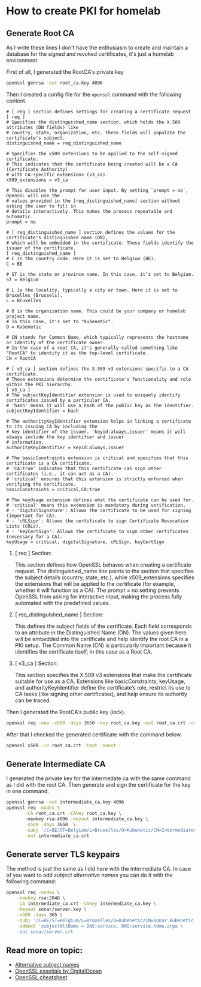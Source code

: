 # How to create PKI for homelab

## Generate Root CA

As I write these lines I don't have the enthusiasm to create and maintain a database for the signed and revoked
certificates, it's just a homelab environment. 

First of all, I generated the RootCA's private key
```bash
openssl genrsa -out root_ca.key 4096
```

Then I created a config file for the `openssl` command with the following content.

```plain
# [ req ] section defines settings for creating a certificate request
[ req ]
# Specifies the distinguished_name section, which holds the X.509 attributes (DN fields) like 
# country, state, organization, etc. These fields will populate the certificate's subject.
distinguished_name = req_distinguished_name

# Specifies the x509 extensions to be applied to the self-signed certificate. 
# This indicates that the certificate being created will be a CA (Certificate Authority) 
# with CA-specific extensions (v3_ca).
x509_extensions = v3_ca

# This disables the prompt for user input. By setting `prompt = no`, OpenSSL will use the 
# values provided in the [req_distinguished_name] section without asking the user to fill in 
# details interactively. This makes the process repeatable and automatic.
prompt = no

# [ req_distinguished_name ] section defines the values for the certificate's distinguished name (DN),
# which will be embedded in the certificate. These fields identify the issuer of the certificate.
[ req_distinguished_name ]
# C is the country code. Here it is set to Belgium (BE).
C = BE

# ST is the state or province name. In this case, it’s set to Belgium.
ST = Belgium

# L is the locality, typically a city or town. Here it is set to Bruxelles (Brussels).
L = Bruxelles

# O is the organization name. This could be your company or homelab project name. 
# In this case, it's set to "Kubenetic".
O = Kubenetic

# CN stands for Common Name, which typically represents the hostname or identity of the certificate owner.
# In the case of a root CA, it's generally called something like "RootCA" to identify it as the top-level certificate.
CN = RootCA

# [ v3_ca ] section defines the X.509 v3 extensions specific to a CA certificate. 
# These extensions determine the certificate's functionality and role within the PKI hierarchy.
[ v3_ca ]
# The subjectKeyIdentifier extension is used to uniquely identify certificates issued by a particular CA. 
# 'hash' means it will use a hash of the public key as the identifier.
subjectKeyIdentifier = hash

# The authorityKeyIdentifier extension helps in linking a certificate to its issuing CA by including the
# key identifier of the issuer. 'keyid:always,issuer' means it will always include the key identifier and issuer 
# information.
authorityKeyIdentifier = keyid:always,issuer

# The basicConstraints extension is critical and specifies that this certificate is a CA certificate.
# 'CA:true' indicates that this certificate can sign other certificates (i.e., it can act as a CA).
# 'critical' ensures that this extension is strictly enforced when verifying the certificate.
basicConstraints = critical,CA:true

# The keyUsage extension defines what the certificate can be used for. 
# 'critical' means this extension is mandatory during verification.
# - 'digitalSignature': Allows the certificate to be used for signing (important for CA).
# - 'cRLSign': Allows the certificate to sign Certificate Revocation Lists (CRLs).
# - 'keyCertSign': Allows the certificate to sign other certificates (necessary for a CA).
keyUsage = critical, digitalSignature, cRLSign, keyCertSign
```

1. [ req ] Section:

    This section defines how OpenSSL behaves when creating a certificate request. The distinguished_name line points to the section that specifies the subject details (country, state, etc.), while x509_extensions specifies the extensions that will be applied to the certificate (for example, whether it will function as a CA). The prompt = no setting prevents OpenSSL from asking for interactive input, making the process fully automated with the predefined values.

2. [ req_distinguished_name ] Section:

    This defines the subject fields of the certificate. Each field corresponds to an attribute in the Distinguished Name (DN). The values given here will be embedded into the certificate and help identify the root CA in a PKI setup. The Common Name (CN) is particularly important because it identifies the certificate itself, in this case as a Root CA.

3. [ v3_ca ] Section:

    This section specifies the X.509 v3 extensions that make the certificate suitable for use as a CA. Extensions like basicConstraints, keyUsage, and authorityKeyIdentifier define the certificate’s role, restrict its use to CA tasks (like signing other certificates), and help ensure its authority can be traced.

Then I generated the RootCA's public key (lock).

```bash
openssl req -new -x509 -days 3650 -key root_ca.key -out root_ca.crt -config root_ca.cnf
```

After that I checked the generated certificate with the command below.

```bash
openssl x509 -in root_ca.crt -text -noout
```

## Generate Intermediate CA

I generated the private key for the intermedate ca with the same command as I did with the root CA. Then generate and
sign the certificate for the key in one command.

```bash
openssl genrsa -out intermediate_ca.key 4096
openssl req -nodes \
       -CA root_ca.crt -CAkey root_ca.key \ 
       -newkey rsa:4096 -keyout intermediate_ca.key \
       -x509 -days 3650  \
       -subj '/C=BE/ST=Belgium/L=Bruxelles/O=Kubenetic/CN=IntermediateCA/emailAddress=info@kubenetic.eu' \
       -out intermediate_ca.crt
```

## Generate server TLS keypairs

The method is just the same as I did here with the intermediate CA. In case of you want to add _subject alternative
names_ you can do it with the following command:

```bash
openssl req -nodes \
    -newkey rsa:2048 \
    -CA intermediate_ca.crt -CAkey intermediate_ca.key \
    -keyout sonar/server.key \
    -x509 -days 365 \
    -subj '/C=BE/ST=Belgium/L=Bruxelles/O=Kubenetic/CN=sonar.kubenetic.home/emailAddress=info@kubenetic.eu' \
    -addext 'subjectAltName = DNS:service, DNS:service.home.arpa \
    -out sonar/server.crt 
```

## Read more on topic:

* [Alternative subject names](https://security.stackexchange.com/questions/74345/provide-subjectaltname-to-openssl-directly-on-the-command-line)
* [OpenSSL essetials by DigitalOcean](https://www.digitalocean.com/community/tutorials/openssl-essentials-working-with-ssl-certificates-private-keys-and-csrs)
* [OpenSSL cheatsheet](https://www.golinuxcloud.com/openssl-cheatsheet/)



